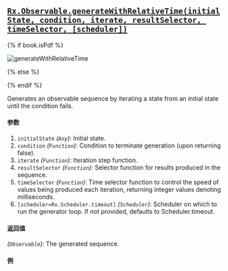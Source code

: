 ## [`Rx.Observable.generateWithRelativeTime(initialState, condition, iterate, resultSelector, timeSelector, [scheduler])`](https://github.com/Reactive-Extensions/RxJS/blob/master/src/core/linq/observable/generatewithrelativetime.js)

{% if book.isPdf %}

![generateWithRelativeTime](http://reactivex.io/documentation/operators/images/generateWithRelativeTime.png)

{% else %}



{% endif %}

Generates an observable sequence by iterating a state from an initial state until the condition fails.

#### 参数
1. `initialState` *(`Any`)*: Initial state.
2. `condition` *(`Function`)*: Condition to terminate generation (upon returning false).
3. `iterate` *(`Function`)*: Iteration step function.
4. `resultSelector` *(`Function`)*: Selector function for results produced in the sequence.
5. `timeSelector` *(`Function`)*: Time selector function to control the speed of values being produced each iteration, returning integer values denoting milliseconds.
6. `[scheduler=Rx.Scheduler.timeout]` *(`Scheduler`)*: Scheduler on which to run the generator loop. If not provided, defaults to Scheduler.timeout.

#### 返回值
*(`Observable`)*: The generated sequence.

#### 例

[](http://jsbin.com/jisopo/1/embed?js,console)